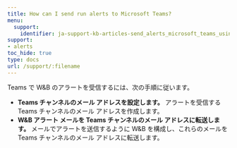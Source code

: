 ```yaml
---
title: How can I send run alerts to Microsoft Teams?
menu:
  support:
    identifier: ja-support-kb-articles-send_alerts_microsoft_teams_using_wb
support:
- alerts
toc_hide: true
type: docs
url: /support/:filename
---
```


Teams で W&B のアラートを受信するには、次の手順に従います。

- **Teams チャンネルのメール アドレスを設定します。** アラートを受信する Teams チャンネルのメール アドレスを作成します。
- **W&B アラート メールを Teams チャンネルのメール アドレスに転送します。** メールでアラートを送信するように W&B を構成し、これらのメールを Teams チャンネルのメール アドレスに転送します。
